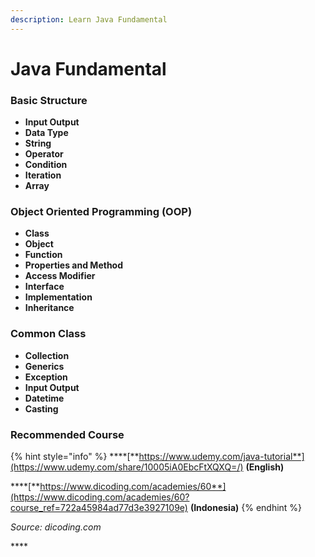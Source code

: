```yaml
---
description: Learn Java Fundamental
---
```


# Java Fundamental

### **Basic Structure**

* **Input Output**
* **Data Type**
* **String**
* **Operator**
* **Condition**
* **Iteration**
* **Array**

### **Object Oriented Programming \(OOP\)**

* **Class**
* **Object**
* **Function**
* **Properties and Method**
* **Access Modifier**
* **Interface**
* **Implementation**
* **Inheritance**

### **Common Class**

* **Collection**
* **Generics**
* **Exception**
* **Input Output**
* **Datetime**
* **Casting**

### **Recommended Course**

{% hint style="info" %}
\*\*\*\*[**https://www.udemy.com/java-tutorial**](https://www.udemy.com/share/10005iA0EbcFtXQXQ=/) **\(English\)**

\*\*\*\*[**https://www.dicoding.com/academies/60**](https://www.dicoding.com/academies/60?course_ref=722a45984ad77d3e3927109e) **\(Indonesia\)**
{% endhint %}

_Source: dicoding.com_

\*\*\*\*

